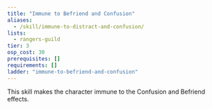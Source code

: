 ```yaml
---
title: "Immune to Befriend and Confusion"
aliases:
  - /skill/immune-to-distract-and-confusion/
lists:
  - rangers-guild
tier: 3
osp_cost: 30
prerequisites: []
requirements: []
ladder: "immune-to-befriend-and-confusion"
---
```


This skill makes the character immune to the Confusion and Befriend effects.
